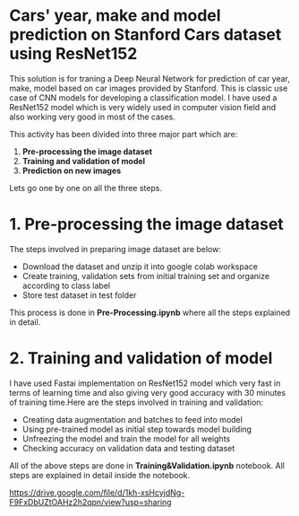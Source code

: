 # Cars' year, make and model prediction on Stanford Cars dataset using ResNet152
This solution is for traning a Deep Neural Network for prediction of car year, make, model based on car images provided by Stanford. This is classic use case of CNN models for developing a classification model. I have used a ResNet152 model which is very widely used in computer vision field and also working very good in most of the cases.

This activity has been divided into three major part which are:
1. **Pre-processing the image dataset**
2. **Training and validation of model**
3. **Prediction on new images**

Lets go one by one on all the three steps.
# 1. Pre-processing the image dataset
The steps involved in preparing image dataset are below:
* Download the dataset and unzip it into google colab workspace
* Create training, validation sets from initial training set and organize according to class label
* Store test dataset in test folder

This process is done in **Pre-Processing.ipynb** where all the steps explained in detail.

# 2. Training and validation of model
I have used Fastai implementation on ResNet152 model which very fast in terms of learning time and also giving very good accuracy with 30 minutes of training time.Here are the steps involved in training and validation:
* Creating data augmentation and batches to feed into model
* Using pre-trained model as initial step towards model building
* Unfreezing the model and train the model for all weights
* Checking accuracy on validation data and testing dataset

All of the above steps are done in **Training&Validation.ipynb** notebook. All steps are explained in detail inside the notebook.



https://drive.google.com/file/d/1kh-xsHcyjdNg-F9FxDbUZtOAHz2h2qpn/view?usp=sharing
